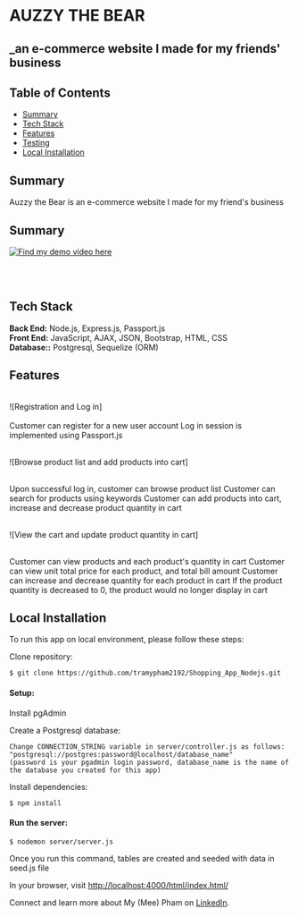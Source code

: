 # AUZZY THE BEAR

## _an e-commerce website I made for my friends' business  

## Table of Contents

- [Summary](#summary)
- [Tech Stack](#tech-stack)
- [Features](#features)
- [Testing](#testing)
- [Local Installation](#installation)

## <a name="summary"></a>Summary

Auzzy the Bear is an e-commerce website I made for my friend's business

## <a name="summary"></a>Summary


[![**Find my demo video here**](static/youtube-rs.jpg)](https://www.youtube.com/watch?v=L8U-3fkMGBw "AUZZY THE BEAR")

<br>
<br>

## <a name="tech-stack"></a>Tech Stack

**Back End:** Node.js, Express.js, Passport.js<br/>
**Front End:** JavaScript, AJAX, JSON, Bootstrap, HTML, CSS<br/>
**Database::** Postgresql, Sequelize (ORM)<br/>

## <a name="features"></a>Features

<br/>![Registration and Log in]<br/><br/>
Customer can register for a new user account 
Log in session is implemented using Passport.js 

<br/>![Browse product list and add products into cart]<br/><br/>

Upon successful log in, customer can browse product list
Customer can search for products using keywords
Customer can add products into cart, increase and decrease product quantity in cart

<br/>![View the cart and update product quantity in cart]<br/><br/>

Customer can view products and each product's quantity in cart
Customer can view unit total price for each product, and total bill amount
Customer can increase and decrease quantity for each product in cart
If the product quantity is decreased to 0, the product would no longer display in cart


## <a name="installation"></a>Local Installation


To run this app on local environment, please follow these steps:

Clone repository:

```
$ git clone https://github.com/tramypham2192/Shopping_App_Nodejs.git
```

#### Setup:

Install pgAdmin

Create a Postgresql database:

```
Change CONNECTION_STRING variable in server/controller.js as follows:
"postgresql://postgres:password@localhost/database_name"
(password is your pgadmin login password, database_name is the name of the database you created for this app)
```

Install dependencies:

```
$ npm install
```


#### Run the server:

```
$ nodemon server/server.js
```

Once you run this command, tables are created and seeded with data in seed.js file


In your browser, visit <a href="http://localhost:4000/html/index.html">http://localhost:4000/html/index.html/</a>



Connect and learn more about My (Mee) Pham on <a href="https://www.linkedin.com/in/my-mee-pham/">LinkedIn</a>.
